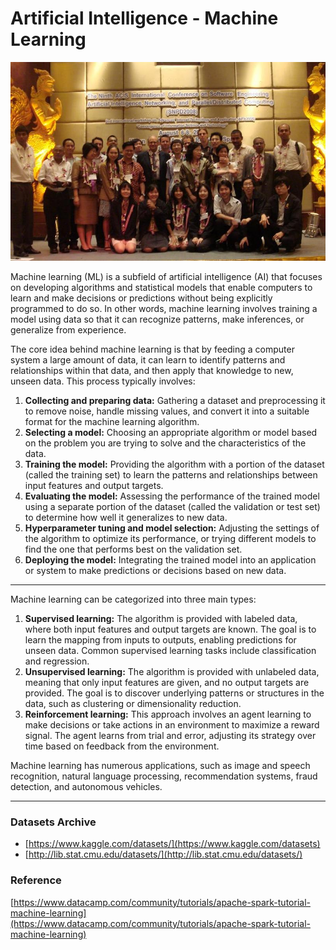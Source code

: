 Artificial Intelligence - Machine Learning
==========================================

![SNPD2008 Artificial Intelligence and Parallel Distributed Computing](ai-snpd-2008.jpg)


Machine learning (ML) is a subfield of artificial intelligence (AI) that focuses on developing algorithms and statistical models that enable computers to learn and make decisions or predictions without being explicitly programmed to do so. In other words, machine learning involves training a model using data so that it can recognize patterns, make inferences, or generalize from experience.

The core idea behind machine learning is that by feeding a computer system a large amount of data, it can learn to identify patterns and relationships within that data, and then apply that knowledge to new, unseen data. This process typically involves:

1. **Collecting and preparing data:** Gathering a dataset and preprocessing it to remove noise, handle missing values, and convert it into a suitable format for the machine learning algorithm.
2. **Selecting a model:** Choosing an appropriate algorithm or model based on the problem you are trying to solve and the characteristics of the data.
3. **Training the model:** Providing the algorithm with a portion of the dataset (called the training set) to learn the patterns and relationships between input features and output targets.
4. **Evaluating the model:** Assessing the performance of the trained model using a separate portion of the dataset (called the validation or test set) to determine how well it generalizes to new data.
5. **Hyperparameter tuning and model selection:** Adjusting the settings of the algorithm to optimize its performance, or trying different models to find the one that performs best on the validation set.
6. **Deploying the model:** Integrating the trained model into an application or system to make predictions or decisions based on new data.

---

Machine learning can be categorized into three main types:

1. **Supervised learning:** The algorithm is provided with labeled data, where both input features and output targets are known. The goal is to learn the mapping from inputs to outputs, enabling predictions for unseen data. Common supervised learning tasks include classification and regression.
2. **Unsupervised learning:** The algorithm is provided with unlabeled data, meaning that only input features are given, and no output targets are provided. The goal is to discover underlying patterns or structures in the data, such as clustering or dimensionality reduction.
3. **Reinforcement learning:** This approach involves an agent learning to make decisions or take actions in an environment to maximize a reward signal. The agent learns from trial and error, adjusting its strategy over time based on feedback from the environment.

Machine learning has numerous applications, such as image and speech recognition, natural language processing, recommendation systems, fraud detection, and autonomous vehicles.

---

### Datasets Archive
* [https://www.kaggle.com/datasets/](https://www.kaggle.com/datasets)
* [http://lib.stat.cmu.edu/datasets/](http://lib.stat.cmu.edu/datasets/)

### Reference
[https://www.datacamp.com/community/tutorials/apache-spark-tutorial-machine-learning](https://www.datacamp.com/community/tutorials/apache-spark-tutorial-machine-learning)
